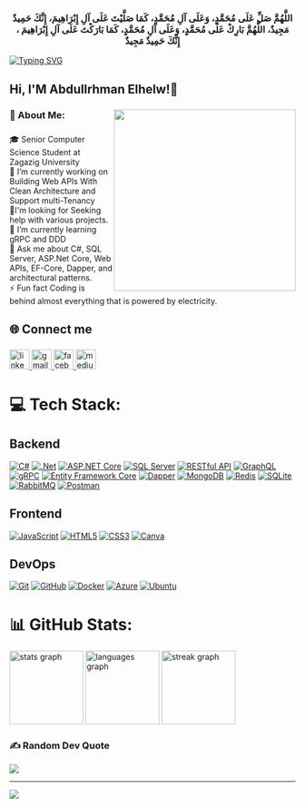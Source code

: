 <h3 align="center">اللَّهُمَّ صَلِّ عَلَى مُحَمَّدٍ، وَعَلَى آلِ مُحَمَّدٍ، كَمَا صَلَّيْتَ عَلَى آلِ إِبْرَاهِيمَ، إِنَّكَ حَمِيدٌ مَجِيدٌ، اللَّهُمَّ بَارِكْ عَلَى مُحَمَّدٍ، وَعَلَى آلِ مُحَمَّدٍ، كَمَا بَارَكْتَ عَلَى آلِ إِبْرَاهِيمَ ، إِنَّكَ حَمِيدٌ مَجِيدٌ</h3>

[![Typing SVG](https://readme-typing-svg.herokuapp.com?font=M+PLUS+1+Code&size=25&duration=4000&pause=200&color=C4FFD5&background=1C0FFF00&center=true&width=435&height=80&lines=Backend+Web+Developer+;Using+.Net+Core+;Always+Be+Inventive+)](https://git.io/typing-svg)
###

<h2 align="left">Hi, I'M Abdullrhman Elhelw!👋</h2>

###

<img align="right" height="320" src="https://media3.giphy.com/media/VTtANKl0beDFQRLDTh/giphy.gif?cid=ecf05e47o1i5u2qtkhppb9kzgu36t94ccrpv648azbx4kvw3&ep=v1_gifs_search&rid=giphy.gif&ct=g"  />

###

<h3 align="left">💫 About Me:</h3>

###

<p align="left">🎓 Senior Computer Science Student at Zagazig University  <br>🔭 I’m currently working on Building Web APIs With Clean Architecture and Support multi-Tenancy   <br>🤝I'm looking for Seeking help with various projects.  <br>🌱 I’m currently learning gRPC and DDD  <br>💬 Ask me about C#, SQL Server, ASP.Net Core, Web APIs, EF-Core, Dapper, and architectural patterns.  <br>⚡ Fun fact Coding is behind almost everything that is powered by electricity.</p>

###

<h2 align="left">🌐 Connect me</h2>

###

<div align="left">
 <a href="https://linkedin.com/in/abdullrhman-elhlew/" target="_blank">
    <img src="https://img.shields.io/static/v1?message=LinkedIn&logo=linkedin&label=&color=0077B5&logoColor=white&labelColor=&style=flat" height="35" alt="linkedin logo"  />
  </a>
 <a href="mailto:elhelw258@gmail.com" target="_blank">
    <img src="https://img.shields.io/static/v1?message=Gmail&logo=gmail&label=&color=D14836&logoColor=white&labelColor=&style=flat" height="35" alt="gmail logo" />
</a>
  <a href="https://www.facebook.com/profile.php?id=100088373088070" target="_blank">
    <img src="https://img.shields.io/static/v1?message=Facebook&logo=facebook&label=&color=1877F2&logoColor=white&labelColor=&style=flat" height="35" alt="facebook logo"  />
  </a>
  <a href="https://medium.com/@elhelw258" target="_blank">
    <img src="https://img.shields.io/static/v1?message=Medium&logo=medium&label=&color=12100E&logoColor=white&labelColor=&style=flat" height="35" alt="medium logo"  />
  </a>
</div>

###

# 💻 Tech Stack:

## Backend
[![C#](https://img.shields.io/badge/c%23-%23239120.svg?style=flat-square&logo=csharp&logoColor=white)](https://docs.microsoft.com/en-us/dotnet/csharp/)
[![.Net](https://img.shields.io/badge/.NET-5C2D91?style=flat-square&logo=.net&logoColor=white)](https://dotnet.microsoft.com/)
[![ASP.NET Core](https://img.shields.io/badge/ASP.NET_Core-5C2D91?style=flat-square&logo=.net&logoColor=white)](https://dotnet.microsoft.com/apps/aspnet)
[![SQL Server](https://img.shields.io/badge/SQL_Server-CC2927?style=flat-square&logo=microsoft%20sql%20server&logoColor=white)](https://www.microsoft.com/en-us/sql-server)
[![RESTful API](https://img.shields.io/badge/RESTful_API-%2300C4CC.svg?style=flat-square)](https://restfulapi.net/)
[![GraphQL](https://img.shields.io/badge/-GraphQL-E10098?style=flat-square&logo=graphql&logoColor=white&height=40)](https://graphql.org/)
[![gRPC](https://img.shields.io/badge/gRPC-%230A0A0A.svg?style=flat-square&logo=grpc&logoColor=white&height=40)](https://grpc.io/)
[![Entity Framework Core](https://img.shields.io/badge/Entity_Framework_Core-%2300C4CC.svg?style=flat-square&logo=Entity-Framework&logoColor=white)](https://docs.microsoft.com/en-us/ef/core/)
[![Dapper](https://img.shields.io/badge/Dapper-%2300C4CC.svg?style=flat-square&logo=Dapper&logoColor=white)](https://dapper-tutorial.net/)
[![MongoDB](https://img.shields.io/badge/MongoDB-%234ea94b.svg?style=flat-square&logo=mongodb&logoColor=white)](https://www.mongodb.com/)
[![Redis](https://img.shields.io/badge/redis-%23DD0031.svg?style=flat-square&logo=redis&logoColor=white)](https://redis.io/)
[![SQLite](https://img.shields.io/badge/sqlite-%2307405e.svg?style=flat-square&logo=sqlite&logoColor=white)](https://www.sqlite.org/)
[![RabbitMQ](https://img.shields.io/badge/rabbitmq-FF6600?style=flat-square&logo=rabbitmq&logoColor=white)](https://www.rabbitmq.com/)
[![Postman](https://img.shields.io/badge/Postman-FF6C37?style=flat-square&logo=postman&logoColor=white)](https://www.postman.com/)

## Frontend
[![JavaScript](https://img.shields.io/badge/javascript-%23323330.svg?style=flat-square&logo=javascript&logoColor=%23F7DF1E)](https://developer.mozilla.org/en-US/docs/Web/JavaScript)
[![HTML5](https://img.shields.io/badge/html5-%23E34F26.svg?style=flat-square&logo=html5&logoColor=white)](https://developer.mozilla.org/en-US/docs/Web/Guide/HTML/HTML5)
[![CSS3](https://img.shields.io/badge/css3-%231572B6.svg?style=flat-square&logo=css3&logoColor=white)](https://developer.mozilla.org/en-US/docs/Web/CSS)
[![Canva](https://img.shields.io/badge/Canva-%2300C4CC.svg?style=flat-square&logo=Canva&logoColor=white)](https://www.canva.com/)

## DevOps
[![Git](https://img.shields.io/badge/Git-%23F05032.svg?style=flat-square&logo=git&logoColor=white)](https://git-scm.com/)
[![GitHub](https://img.shields.io/badge/GitHub-100000?style=flat-square&logo=github&logoColor=white)](https://github.com/)
[![Docker](https://img.shields.io/badge/docker-%230db7ed.svg?style=flat-square&logo=docker&logoColor=white)](https://www.docker.com/)
[![Azure](https://img.shields.io/badge/azure-%230072C6.svg?style=flat-square&logo=microsoftazure&logoColor=white)](https://azure.microsoft.com/)
[![Ubuntu](https://img.shields.io/badge/Ubuntu-E95420?style=flat-square&logo=ubuntu&logoColor=white)](https://ubuntu.com/)


###
# 📊 GitHub Stats:
<div align="left">
  <img src="https://github-readme-stats.vercel.app/api?username=abdullrhmanelhelw&hide_title=false&hide_rank=true&show_icons=true&include_all_commits=true&count_private=true&disable_animations=false&theme=dark&locale=en&hide_border=true&order=1" height="130" alt="stats graph"  />
  <img src="https://github-readme-stats.vercel.app/api/top-langs?username=abdullrhmanelhelw&locale=en&hide_title=false&layout=compact&card_width=320&langs_count=5&theme=dark&hide_border=true&order=2" height="130" alt="languages graph"  />
  <img src="https://streak-stats.demolab.com?user=abdullrhmanelhelw&locale=en&mode=daily&theme=dark&hide_border=true&border_radius=6&order=3" height="130" alt="streak graph"  />
</div>

###

### ✍️ Random Dev Quote
![](https://quotes-github-readme.vercel.app/api?type=horizontal&theme=radical)

---
[![](https://visitcount.itsvg.in/api?id=AbdullrhmanElhelw&icon=2&color=1)](https://visitcount.itsvg.in)
